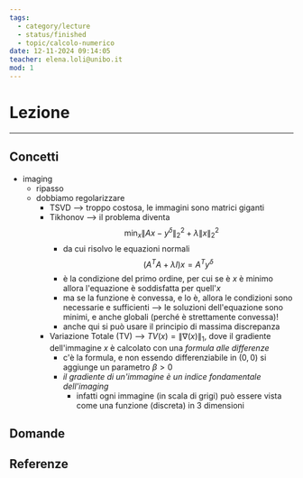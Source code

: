 ```yaml
---
tags:
  - category/lecture
  - status/finished
  - topic/calcolo-numerico
date: 12-11-2024 09:14:05
teacher: elena.loli@unibo.it
mod: 1
---
```

# Lezione
---
## Concetti
- imaging
	- ripasso
	- dobbiamo regolarizzare
		- TSVD --> troppo costosa, le immagini sono matrici giganti
		- Tikhonov --> il problema diventa $$\min_{x} {\|Ax - y^{\delta}\|_{2}}^{2} + \lambda {\|x\|_{2}}^{2}$$
			- da cui risolvo le equazioni normali $$(A^{T}A + \lambda I)x = A^{T}y^{\delta}$$
			- è la condizione del primo ordine, per cui se è $x$ è minimo allora l'equazione è soddisfatta per quell'$x$
			- ma se la funzione è convessa, e lo è, allora le condizioni sono necessarie e sufficienti --> le soluzioni dell'equazione sono minimi, e anche globali (perché è strettamente convessa)!
			- anche qui si può usare il principio di massima discrepanza
		- Variazione Totale (TV) --> $TV(x) = \|\nabla (x)\|_{1}$, dove il gradiente dell'immagine $x$ è calcolato con una _formula alle differenze_
			- c'è la formula, e non essendo differenziabile in $(0, 0)$ si aggiunge un parametro $\beta > 0$
			- _il gradiente di un'immagine è un indice fondamentale dell'imaging_
				- infatti ogni immagine (in scala di grigi) può essere vista come una funzione (discreta) in 3 dimensioni

## Domande

## Referenze
